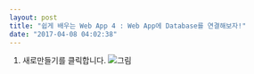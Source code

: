 ```yaml
---
layout: post
title: "쉽게 배우는 Web App 4 : Web App에 Database를 연결해보자!"
date: "2017-04-08 04:02:38"
---
```


1. 새로만들기를 클릭합니다.
![그림](https://azureforbeginner.blob.core.windows.net/images/login_success.png)
